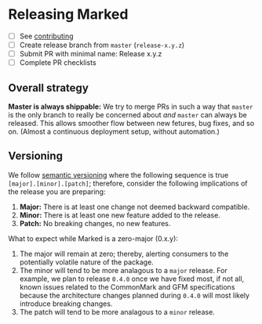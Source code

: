 # Releasing Marked

- [ ] See [contributing](CONTRIBUTING.md)
- [ ] Create release branch from `master` (`release-x.y.z`)
- [ ] Submit PR with minimal name: Release x.y.z
- [ ] Complete PR checklists

## Overall strategy

**Master is always shippable:** We try to merge PRs in such a way that `master` is the only branch to really be concerned about *and* `master` can always be released. This allows smoother flow between new fetures, bug fixes, and so on. (Almost a continuous deployment setup, without automation.)

## Versioning

We follow [semantic versioning](https://semver.org) where the following sequence is true `[major].[minor].[patch]`; therefore, consider the following implications of the release you are preparing:

1. **Major:** There is at least one change not deemed backward compatible. 
2. **Minor:** There is at least one new feature added to the release. 
3. **Patch:** No breaking changes, no new features.

What to expect while Marked is a zero-major (0.x.y):

1. The major will remain at zero; thereby, alerting consumers to the potentially volatile nature of the package.
2. The minor will tend to be more analagous to a `major` release. For example, we plan to release `0.4.0` once we have fixed most, if not all, known issues related to the CommonMark and GFM specifications because the architecture changes planned during `0.4.0` will most likely introduce breaking changes.
3. The patch will tend to be more analagous to a `minor` release.